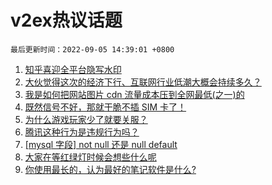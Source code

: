 # v2ex热议话题

`最后更新时间：2022-09-05 14:39:01 +0800`

1. [知乎喜迎全平台隐写水印](https://www.v2ex.com/t/877614)
1. [大伙觉得这次的经济下行、互联网行业低潮大概会持续多久？](https://www.v2ex.com/t/877746)
1. [我是如何把网站图片 cdn 流量成本压到全网最低(之一)的](https://www.v2ex.com/t/877718)
1. [既然信号不好，那就干脆不插 SIM 卡了！](https://www.v2ex.com/t/877634)
1. [为什么游戏玩家少了就要关服？](https://www.v2ex.com/t/877671)
1. [腾讯这种行为是违规行为吗？](https://www.v2ex.com/t/877717)
1. [[mysql 字段] not null 还是 null default](https://www.v2ex.com/t/877652)
1. [大家在等红绿灯时候会想些什么呢](https://www.v2ex.com/t/877723)
1. [你使用最长的，认为最好的笔记软件是什么?](https://www.v2ex.com/t/877756)

